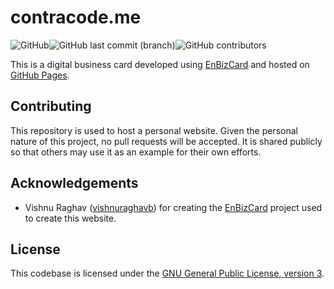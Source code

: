 # contracode.me

<img alt="GitHub" src="https://img.shields.io/github/license/contracode/contracode.me?color=black"><img alt="GitHub last commit (branch)" src="https://img.shields.io/github/last-commit/contracode/contracode.me/main"><img alt="GitHub contributors" src="https://img.shields.io/github/contributors/contracode/contracode.me">

This is a digital business card developed using [EnBizCard](https://github.com/vishnuraghavb/EnBizCard) and hosted on [GitHub Pages](https://pages.github.com/).

## Contributing

This repository is used to host a personal website. Given the personal nature of this project, no pull requests will be accepted. It is shared publicly so that others may use it as an example for their own efforts.

## Acknowledgements

- Vishnu Raghav ([vishnuraghavb](https://github.com/vishnuraghavb)) for creating the [EnBizCard](https://github.com/vishnuraghavb/EnBizCard) project used to create this website.

## License

This codebase is licensed under the [GNU General Public License, version 3](https://github.com/contracode/contracode.me/blob/main/LICENSE).
